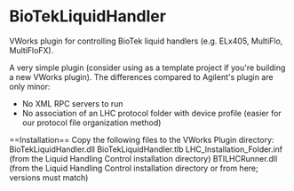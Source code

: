 BioTekLiquidHandler
===================

VWorks plugin for controlling BioTek liquid handlers (e.g. ELx405, MultiFlo, MultiFloFX).

A very simple plugin (consider using as a template project if you're building a new VWorks plugin). The differences compared to Agilent's plugin are only minor:
* No XML RPC servers to run
* No association of an LHC protocol folder with device profile (easier for our protocol file organization method)

==Installation==
Copy the following files to the VWorks Plugin directory:
	BioTekLiquidHandler.dll
	BioTekLiquidHandler.tlb
	LHC_Installation_Folder.inf (from the Liquid Handling Control installation directory)
	BTILHCRunner.dll (from the Liquid Handling Control installation directory or from here; versions must match)